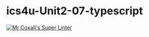 # ics4u-Unit2-07-typescript

[![Mr Coxall's Super Linter](https://github.com/Peter-Gemmell/ics4u-Unit2-07-typescript/workflows/Mr%20Coxall's%20Super%20Linter/badge.svg)](https://github.com/Peter-Gemmell/ics4u-Unit2-07-typescript/actions/)
